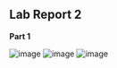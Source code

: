 **Lab Report 2**
-

**Part 1**

![image](https://user-images.githubusercontent.com/122562296/215363739-993e6d2a-2b3e-4aef-a5a7-61336adc0a97.png)
![image](https://user-images.githubusercontent.com/122562296/215364827-fc7270fb-099d-4403-abd0-571e1153b0ea.png)
![image](https://user-images.githubusercontent.com/122562296/215364860-5a4375f6-9400-468c-9a9a-33b45f7f781e.png)

